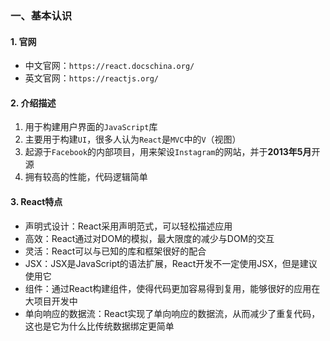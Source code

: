 ### 一、基本认识

#### 1. 官网

- 中文官网：`https://react.docschina.org/`
- 英文官网：`https://reactjs.org/`

#### 2. 介绍描述

1. 用于构建用户界面的`JavaScript`库
2. 主要用于构建`UI`，很多人认为`React`是`MVC`中的`V`（视图）
3. 起源于`Facebook`的内部项目，用来架设`Instagram`的网站，并于**2013年5月**开源
4. 拥有较高的性能，代码逻辑简单

#### 3. React特点

- 声明式设计：React采用声明范式，可以轻松描述应用
- 高效：React通过对DOM的模拟，最大限度的减少与DOM的交互
- 灵活：React可以与已知的库和框架很好的配合
- JSX：JSX是JavaScript的语法扩展，React开发不一定使用JSX，但是建议使用它
- 组件：通过React构建组件，使得代码更加容易得到复用，能够很好的应用在大项目开发中
- 单向响应的数据流：React实现了单向响应的数据流，从而减少了重复代码，这也是它为什么比传统数据绑定更简单


